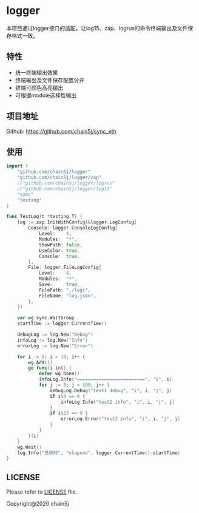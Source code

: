 # logger

本项目通过logger接口的适配，让log15、zap、logrus的命令终端输出及文件保存格式一致。

## 特性
- 统一终端输出效果
- 终端输出及文件保存配置分开
- 终端可颜色高亮输出
- 可根据module选择性输出

## 项目地址
Github: https://github.com/chain5j/sync_eth

## 使用

```go
import (
	"github.com/chain5j/logger"
	"github.com/chain5j/logger/zap"
	//"github.com/chain5j/logger/logrus"
	//"github.com/chain5j/logger/log15"
	"sync"
	"testing"
)

func TestLog(t *testing.T) {
	log := zap.InitWithConfig(&logger.LogConfig{
		Console: logger.ConsoleLogConfig{
			Level:    4,
			Modules:  "*",
			ShowPath: false,
			UseColor: true,
			Console:  true,
		},
		File: logger.FileLogConfig{
			Level:    4,
			Modules:  "*",
			Save:     true,
			FilePath: "./logs",
			FileName: "log.json",
		},
	})

	var wg sync.WaitGroup
	startTime := logger.CurrentTime()

	debugLog := log.New("Debug")
	infoLog := log.New("Info")
	errorLog := log.New("Error")

	for i := 0; i < 10; i++ {
		wg.Add(1)
		go func(i int) {
			defer wg.Done()
			infoLog.Info("=========================", "i", i)
			for j := 0; j < 100; j++ {
				debugLog.Debug("test1 debug", "i", i, "j", j)
				if i%9 == 0 {
					infoLog.Info("test2 info", "i", i, "j", j)
				}
				if i%13 == 0 {
					errorLog.Error("test2 info", "i", i, "j", j)
				}
			}
		}(i)
	}
	wg.Wait()
	log.Info("总耗时", "elapsed", logger.CurrentTime()-startTime)
}
```

## LICENSE
Please refer to [LICENSE](LICENSE) file.

Copyright@2020 chain5j